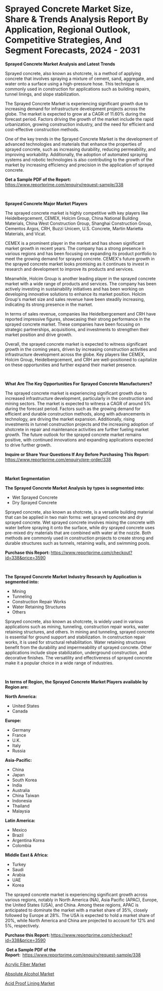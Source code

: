 <p><h1>Sprayed Concrete Market Size, Share & Trends Analysis Report By Application, Regional Outlook, Competitive Strategies, And Segment Forecasts, 2024 - 2031</h1></p><p><strong>Sprayed Concrete Market Analysis and Latest Trends</strong></p>
<p><p>Sprayed concrete, also known as shotcrete, is a method of applying concrete that involves spraying a mixture of cement, sand, aggregate, and water onto a surface using a high-pressure hose. This technique is commonly used in construction for applications such as building repairs, tunnel linings, and slope stabilization.</p><p>The Sprayed Concrete Market is experiencing significant growth due to increasing demand for infrastructure development projects across the globe. The market is expected to grow at a CAGR of 11.60% during the forecast period. Factors driving the growth of the market include the rapid urbanization, growing construction industry, and the need for efficient and cost-effective construction methods.</p><p>One of the key trends in the Sprayed Concrete Market is the development of advanced technologies and materials that enhance the properties of sprayed concrete, such as increasing durability, reducing permeability, and improving workability. Additionally, the adoption of automated spraying systems and robotic technologies is also contributing to the growth of the market by increasing efficiency and precision in the application of sprayed concrete.</p></p>
<p><strong>Get a Sample PDF of the Report:&nbsp;</strong> <a href="https://www.reportprime.com/enquiry/request-sample/338">https://www.reportprime.com/enquiry/request-sample/338</a></p>
<p>&nbsp;</p>
<p><strong>Sprayed Concrete Major Market Players</strong></p>
<p><p>The sprayed concrete market is highly competitive with key players like Heidelbergcement, CEMEX, Holcim Group, China National Building Materials, China West Construction Group, Shanghai Construction Group, Cementos Argos, CRH, Buzzi Unicem, U.S. Concrete, Martin Marietta Materials, and Vicat. </p><p>CEMEX is a prominent player in the market and has shown significant market growth in recent years. The company has a strong presence in various regions and has been focusing on expanding its product portfolio to meet the growing demand for sprayed concrete. CEMEX's future growth in the sprayed concrete market looks promising as it continues to invest in research and development to improve its products and services.</p><p>Meanwhile, Holcim Group is another leading player in the sprayed concrete market with a wide range of products and services. The company has been actively investing in sustainability initiatives and has been working on developing innovative solutions to enhance its market position. Holcim Group's market size and sales revenue have been steadily increasing, indicating its strong presence in the market.</p><p>In terms of sales revenue, companies like Heidelbergcement and CRH have reported impressive figures, showcasing their strong performance in the sprayed concrete market. These companies have been focusing on strategic partnerships, acquisitions, and investments to strengthen their market position and drive growth.</p><p>Overall, the sprayed concrete market is expected to witness significant growth in the coming years, driven by increasing construction activities and infrastructure development across the globe. Key players like CEMEX, Holcim Group, Heidelbergcement, and CRH are well-positioned to capitalize on these opportunities and further expand their market presence.</p></p>
<p>&nbsp;</p>
<p><strong>What Are The Key Opportunities For Sprayed Concrete Manufacturers?</strong></p>
<p><p>The sprayed concrete market is experiencing significant growth due to increased infrastructure development, particularly in the construction and mining sectors. The market is expected to witness a CAGR of around 5% during the forecast period. Factors such as the growing demand for efficient and durable construction methods, along with advancements in technology, are driving the market expansion. Additionally, rising investments in tunnel construction projects and the increasing adoption of shotcrete in repair and maintenance activities are further fueling market growth. The future outlook for the sprayed concrete market remains positive, with continued innovations and expanding applications expected to drive further growth.</p></p>
<p><strong>Inquire or Share Your Questions If Any Before Purchasing This Report:</strong> <a href="https://www.reportprime.com/enquiry/pre-order/338">https://www.reportprime.com/enquiry/pre-order/338</a></p>
<p>&nbsp;</p>
<p><strong>Market Segmentation</strong></p>
<p><strong>The Sprayed Concrete Market Analysis by types is segmented into:</strong></p>
<p><ul><li>Wet Sprayed Concrete</li><li>Dry Sprayed Concrete</li></ul></p>
<p><p>Sprayed concrete, also known as shotcrete, is a versatile building material that can be applied in two main forms: wet sprayed concrete and dry sprayed concrete. Wet sprayed concrete involves mixing the concrete with water before spraying it onto the surface, while dry sprayed concrete uses pre-mixed dry materials that are combined with water at the nozzle. Both methods are commonly used in construction projects to create strong and durable structures such as tunnels, retaining walls, and swimming pools.</p></p>
<p><strong>Purchase this Report:&nbsp;</strong><a href="https://www.reportprime.com/checkout?id=338&price=3590">https://www.reportprime.com/checkout?id=338&price=3590</a></p>
<p>&nbsp;</p>
<p><strong>The Sprayed Concrete Market Industry Research by Application is segmented into:</strong></p>
<p><ul><li>Mining</li><li>Tunneling</li><li>Construction Repair Works</li><li>Water Retaining Structures</li><li>Others</li></ul></p>
<p><p>Sprayed concrete, also known as shotcrete, is widely used in various applications such as mining, tunneling, construction repair works, water retaining structures, and others. In mining and tunneling, sprayed concrete is essential for ground support and stabilization. In construction repair works, it is used for structural rehabilitation. Water retaining structures benefit from the durability and impermeability of sprayed concrete. Other applications include slope stabilization, underground construction, and decorative finishes. The versatility and effectiveness of sprayed concrete make it a popular choice in a wide range of industries.</p></p>
<p>&nbsp;</p>
<p><strong>In terms of Region, the Sprayed Concrete Market Players available by Region are:</strong></p>
<p>
    <p> <strong> North America: </strong>
        <ul>
            <li>United States</li>
            <li>Canada</li>
        </ul>
        </p> 
    <p> <strong> Europe: </strong>
        <ul>
            <li>Germany</li>
            <li>France</li>
            <li>U.K.</li>
            <li>Italy</li>
            <li>Russia</li>
        </ul>
        </p> 
    <p> <strong> Asia-Pacific: </strong>
        <ul>
            <li>China</li>
            <li>Japan</li>
            <li>South Korea</li>
            <li>India</li>
            <li>Australia</li>
            <li>China Taiwan</li>
            <li>Indonesia</li>
            <li>Thailand</li>
            <li>Malaysia</li>
        </ul>
        </p> 
    <p> <strong> Latin America: </strong>
        <ul>
            <li>Mexico</li>
            <li>Brazil</li>
            <li>Argentina Korea</li>
            <li>Colombia</li>
        </ul>
        </p> 
    <p> <strong> Middle East & Africa: </strong>
        <ul>
            <li>Turkey</li>
            <li>Saudi</li>
            <li>Arabia</li>
            <li>UAE</li>
            <li>Korea</li>
        </ul>
    </p>
    </p>
<p><p>The sprayed concrete market is experiencing significant growth across various regions, notably in North America (NA), Asia Pacific (APAC), Europe, the United States (USA), and China. Among these regions, APAC is anticipated to dominate the market with a market share of 35%, closely followed by Europe at 28%. The USA is expected to hold a market share of 20%, while North America and China are projected to account for 12% and 5%, respectively.</p></p>
<p><strong>Purchase this Report: </strong><a href="https://www.reportprime.com/checkout?id=338&price=3590">https://www.reportprime.com/checkout?id=338&price=3590</a></p>
<p>&nbsp;<strong>Get a Sample PDF of the Report:&nbsp;&nbsp;</strong><a href="https://www.reportprime.com/enquiry/request-sample/338">https://www.reportprime.com/enquiry/request-sample/338</a></p>
<p><strong></strong></p>
<p><p><a href="https://github.com/Alonsoolds3wq1d81czn8rbol/Market-Research-Report-List-1/blob/main/acrylic-fiber-market.md">Acrylic Fiber Market</a></p><p><a href="https://github.com/jsmusil/Market-Research-Report-List-2/blob/main/absolute-alcohol-market.md">Absolute Alcohol Market</a></p><p><a href="https://github.com/yemakinde/Market-Research-Report-List-1/blob/main/acid-proof-lining-market.md">Acid Proof Lining Market</a></p></p>